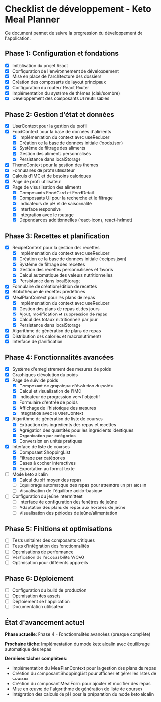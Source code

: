 # Checklist de développement - Keto Meal Planner

Ce document permet de suivre la progression du développement de l'application.

## Phase 1: Configuration et fondations

- [x] Initialisation du projet React
- [x] Configuration de l'environnement de développement
- [x] Mise en place de l'architecture des dossiers
- [x] Création des composants de layout principaux
- [x] Configuration du routeur React Router
- [x] Implémentation du système de thèmes (clair/sombre)
- [x] Développement des composants UI réutilisables

## Phase 2: Gestion d'état et données

- [x] UserContext pour la gestion du profil
- [x] FoodContext pour la base de données d'aliments
  - [x] Implémentation du context avec useReducer
  - [x] Création de la base de données initiale (foods.json)
  - [x] Système de filtrage des aliments
  - [x] Gestion des aliments personnalisés
  - [x] Persistance dans localStorage
- [x] ThemeContext pour la gestion des thèmes
- [x] Formulaires de profil utilisateur
- [x] Calculs d'IMC et de besoins caloriques
- [x] Page de profil utilisateur
- [x] Page de visualisation des aliments
  - [x] Composants FoodCard et FoodDetail
  - [x] Composants UI pour la recherche et le filtrage
  - [x] Indicateurs de pH et de saisonnalité
  - [x] Interface responsive
  - [x] Intégration avec le routage
  - [x] Dépendances additionnelles (react-icons, react-helmet)

## Phase 3: Recettes et planification

- [x] RecipeContext pour la gestion des recettes
  - [x] Implémentation du context avec useReducer
  - [x] Création de la base de données initiale (recipes.json)
  - [x] Système de filtrage des recettes
  - [x] Gestion des recettes personnalisées et favoris
  - [x] Calcul automatique des valeurs nutritionnelles
  - [x] Persistance dans localStorage
- [x] Formulaire de création/édition de recettes
- [x] Bibliothèque de recettes prédéfinies
- [x] MealPlanContext pour les plans de repas
  - [x] Implémentation du context avec useReducer
  - [x] Gestion des plans de repas et des jours
  - [x] Ajout, modification et suppression de repas
  - [x] Calcul des totaux nutritionnels par jour
  - [x] Persistance dans localStorage
- [x] Algorithme de génération de plans de repas
- [x] Distribution des calories et macronutriments
- [x] Interface de planification

## Phase 4: Fonctionnalités avancées

- [x] Système d'enregistrement des mesures de poids
- [x] Graphiques d'évolution du poids
- [x] Page de suivi de poids
  - [x] Composant de graphique d'évolution du poids
  - [x] Calcul et visualisation de l'IMC
  - [x] Indicateur de progression vers l'objectif
  - [x] Formulaire d'entrée de poids
  - [x] Affichage de l'historique des mesures
  - [x] Intégration avec le UserContext
- [x] Algorithme de génération de liste de courses
  - [x] Extraction des ingrédients des repas et recettes
  - [x] Agrégation des quantités pour les ingrédients identiques
  - [x] Organisation par catégories
  - [x] Conversion en unités pratiques
- [x] Interface de liste de courses
  - [x] Composant ShoppingList
  - [x] Filtrage par catégories
  - [x] Cases à cocher interactives
  - [x] Exportation au format texte
- [ ] Mode keto alcalin
  - [x] Calcul du pH moyen des repas
  - [ ] Équilibrage automatique des repas pour atteindre un pH alcalin
  - [ ] Visualisation de l'équilibre acido-basique
- [ ] Configuration du jeûne intermittent
  - [ ] Interface de configuration des fenêtres de jeûne
  - [ ] Adaptation des plans de repas aux horaires de jeûne
  - [ ] Visualisation des périodes de jeûne/alimentation

## Phase 5: Finitions et optimisations

- [ ] Tests unitaires des composants critiques
- [ ] Tests d'intégration des fonctionnalités
- [ ] Optimisations de performance
- [ ] Vérification de l'accessibilité WCAG
- [ ] Optimisation pour différents appareils

## Phase 6: Déploiement

- [ ] Configuration du build de production
- [ ] Optimisation des assets
- [ ] Déploiement de l'application
- [ ] Documentation utilisateur

## État d'avancement actuel

**Phase actuelle**: Phase 4 - Fonctionnalités avancées (presque complète)

**Prochaine tâche**: Implémentation du mode keto alcalin avec équilibrage automatique des repas

**Dernières tâches complétées**:
- Implémentation du MealPlanContext pour la gestion des plans de repas
- Création du composant ShoppingList pour afficher et gérer les listes de courses
- Création du composant MealForm pour ajouter et modifier des repas
- Mise en œuvre de l'algorithme de génération de liste de courses
- Intégration des calculs de pH pour la préparation du mode keto alcalin
